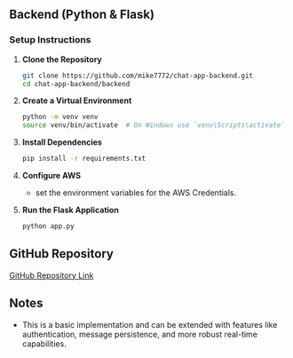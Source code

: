 
## Backend (Python & Flask)

### Setup Instructions

1. **Clone the Repository**

   ```bash
   git clone https://github.com/mike7772/chat-app-backend.git
   cd chat-app-backend/backend
   ```

2. **Create a Virtual Environment**

   ```bash
   python -m venv venv
   source venv/bin/activate  # On Windows use `venv\Scripts\activate`
   ```

3. **Install Dependencies**

   ```bash
   pip install -r requirements.txt
   ```

4. **Configure AWS**

   - set the environment variables for the AWS Credentials.

5. **Run the Flask Application**

   ```bash
   python app.py
   ```

## GitHub Repository

[GitHub Repository Link](https://github.com/mike7772/chat-app-backend)

## Notes

- This is a basic implementation and can be extended with features like authentication, message persistence, and more robust real-time capabilities.
